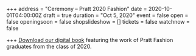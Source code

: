+++
address = "Ceremony – Pratt 2020 Fashion"
date = 2020-10-01T04:00:00Z
draft = true
duration = "Oct 5, 2020"
event = false
open = false
openingsoon = false
shopslideshow = []
tickets = false
watchnow = false

+++
[Download our digital book](/uploads/ceremony_scan.pdf "ceremony") featuring the work of Pratt Fashion graduates from the class of 2020. 